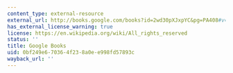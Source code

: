 ```yaml
---
content_type: external-resource
external_url: http://books.google.com/books?id=2wd30pXJxpYC&pg=PA408#v=onepage
has_external_license_warning: true
license: https://en.wikipedia.org/wiki/All_rights_reserved
status: ''
title: Google Books
uid: 0bf249e6-7036-4f23-8a0e-e998fd57893c
wayback_url: ''
---
```

